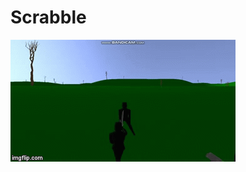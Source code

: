 # Scrabble
![alt-text](https://github.com/novitamme/Knights-and-Knights/blob/master/2xzd0v.gif?raw=true)


